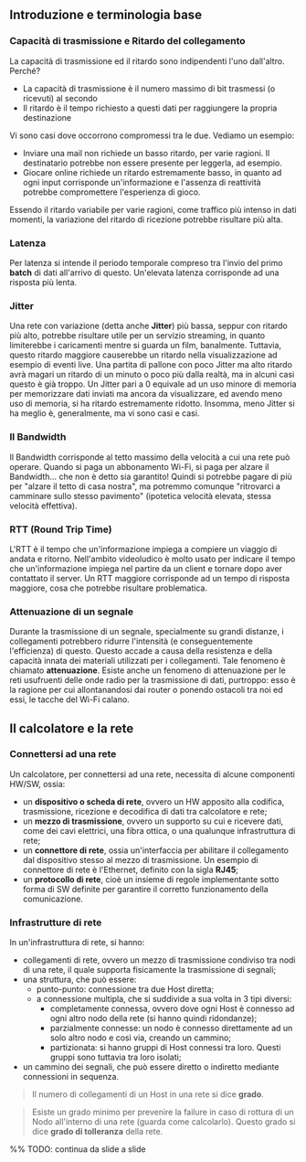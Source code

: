 ## Introduzione e terminologia base
### Capacità di trasmissione e Ritardo del collegamento
La capacità di trasmissione ed il ritardo sono indipendenti l'uno dall'altro. Perché?
- La capacità di trasmissione è il numero massimo di bit trasmessi (o ricevuti) al secondo
- Il ritardo è il tempo richiesto a questi dati per raggiungere la propria destinazione

Vi sono casi dove occorrono compromessi tra le due. Vediamo un esempio:
- Inviare una mail non richiede un basso ritardo, per varie ragioni. Il destinatario potrebbe non essere presente per leggerla, ad esempio.
- Giocare online richiede un ritardo estremamente basso, in quanto ad ogni input corrisponde un'informazione e l'assenza di reattività potrebbe compromettere l'esperienza di gioco.

Essendo il ritardo variabile per varie ragioni, come traffico più intenso in dati momenti, la variazione del ritardo di ricezione potrebbe risultare più alta.
### Latenza
Per latenza si intende il periodo temporale compreso tra l'invio del primo **batch** di dati all'arrivo di questo. Un'elevata latenza corrisponde ad una risposta più lenta.
### Jitter
Una rete con variazione (detta anche **Jitter**) più bassa, seppur con ritardo più alto, potrebbe risultare utile per un servizio streaming, in quanto limiterebbe i caricamenti mentre si guarda un film, banalmente. Tuttavia, questo ritardo maggiore causerebbe un ritardo nella visualizzazione ad esempio di eventi live. Una partita di pallone con poco Jitter ma alto ritardo avrà magari un ritardo di un minuto o poco più dalla realtà, ma in alcuni casi questo è già troppo.
Un Jitter pari a 0 equivale ad un uso minore di memoria per memorizzare dati inviati ma ancora da visualizzare, ed avendo meno uso di memoria, si ha ritardo estremamente ridotto.
Insomma, meno Jitter si ha meglio è, generalmente, ma vi sono casi e casi.
### Il Bandwidth
Il Bandwidth corrisponde al tetto massimo della velocità a cui una rete può operare. Quando si paga un abbonamento Wi-Fi, si paga per alzare il Bandwidth$\dots$ che non è detto sia garantito! Quindi si potrebbe pagare di più per "alzare il tetto di casa nostra", ma potremmo comunque "ritrovarci a camminare sullo stesso pavimento" (ipotetica velocità elevata, stessa velocità effettiva).
### RTT (Round Trip Time)
L'RTT è il tempo che un'informazione impiega a compiere un viaggio di andata e ritorno. Nell'ambito videoludico è molto usato per indicare il tempo che un'informazione impiega nel partire da un client e tornare dopo aver contattato il server.
Un RTT maggiore corrisponde ad un tempo di risposta maggiore, cosa che potrebbe risultare problematica.
### Attenuazione di un segnale
Durante la trasmissione di un segnale, specialmente su grandi distanze, i collegamenti potrebbero ridurre l'intensità (e conseguentemente l'efficienza) di questo. Questo accade a causa della resistenza e della capacità innata dei materiali utilizzati per i collegamenti. Tale fenomeno è chiamato **attenuazione**. Esiste anche un fenomeno di attenuazione per le reti usufruenti delle onde radio per la trasmissione di dati, purtroppo: esso è la ragione per cui allontanandosi dai router o ponendo ostacoli tra noi ed essi, le tacche del Wi-Fi calano.
## Il calcolatore e la rete
### Connettersi ad una rete
Un calcolatore, per connettersi ad una rete, necessita di alcune componenti HW/SW, ossia:
- un **dispositivo o scheda di rete**, ovvero un HW apposito alla codifica, trasmissione, ricezione e decodifica di dati tra calcolatore e rete;
- un **mezzo di trasmissione**, ovvero un supporto su cui e ricevere dati, come dei cavi elettrici, una fibra ottica, o una qualunque infrastruttura di rete;
- un **connettore di rete**, ossia un'interfaccia per abilitare il collegamento dal dispositivo stesso al mezzo di trasmissione. Un esempio di connettore di rete è l'Ethernet, definito con la sigla **RJ45**;
- un **protocollo di rete**, cioè un insieme di regole implementante sotto forma di SW definite per garantire il corretto funzionamento della comunicazione.
### Infrastrutture di rete
In un'infrastruttura di rete, si hanno:
- collegamenti di rete, ovvero un mezzo di trasmissione condiviso tra nodi di una rete, il quale supporta fisicamente la trasmissione di segnali;
- una struttura, che può essere:
	- punto-punto: connessione tra due Host diretta;
	- a connessione multipla, che si suddivide a sua volta in 3 tipi diversi:
		- completamente connessa, ovvero dove ogni Host è connesso ad ogni altro nodo della rete (si hanno quindi ridondanze);
		- parzialmente connesse: un nodo è connesso direttamente ad un solo altro nodo e così via, creando un cammino;
		- partizionata: si hanno gruppi di Host connessi tra loro. Questi gruppi sono tuttavia tra loro isolati;
- un cammino dei segnali, che può essere diretto o indiretto mediante connessioni in sequenza.

> Il numero di collegamenti di un Host in una rete si dice **grado**.

> Esiste un grado minimo per prevenire la failure in caso di rottura di un Nodo all'interno di una rete (guarda come calcolarlo). Questo grado si dice **grado di tolleranza** della rete.


%% TODO: continua da slide a slide
##